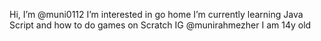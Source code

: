 Hi, I’m @muni0112
I’m interested in go home
I’m currently learning Java Script and how to do games on Scratch
IG @munirahmezher
I am 14y old
